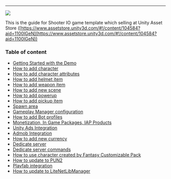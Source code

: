 * * *

![](https://cdn-images-1.medium.com/max/800/1*y9GWNOJQ4UhK7WweZE1lpw.png)

This is the guide for Shooter IO game template which selling at Unity Asset Store ([https://www.assetstore.unity3d.com/#!/content/104584?aid=1100lGeN](https://www.assetstore.unity3d.com/#!/content/104584?aid=1100lGeN))

### Table of content

*   [Getting Started with the Demo](pages/001-_Shooter-IO---getting-started-with-the-demo)
*   [How to add character](pages/002-_Shooter-IO---how-to-add-character)
*   [How to add character attributes](pages/003-_Shooter-IO---how-to-add-character-attributes)
*   [How to add helmet item](pages/004-_Shooter-IO---how-to-add-helmet-item)
*   [How to add weapon item](pages/005-_Shooter-IO---how-to-add-weapon-item)
*   [How to add new scene](pages/006-_Shooter-IO---How-to-add-new-scene)
*   [How to add powerup](pages/007-_Shooter-IO---how-to-add-powerup)
*   [How to add pickup item](pages/008-_Shooter-IO---how-to-add-pickup-item)
*   [Spawn area](pages/009-_Shooter-IO---spawn-area)
*   [Gameplay Manager configuration](pages/010-_Shooter-IO---gameplay-configuration)
*   [How to add Bot profiles](pages/011-_Shooter-IO---how-to-add-bot-profiles)
*   [Monetization, In Game Packages, IAP Products](pages/012-_Shooter-IO---Monetization--In-Game-Packages--IAP-Products)
*   [Unity Ads Integration](pages/103-unity-ads-integration.md)
*   [Admob Integration](pages/013-_How-to-integrate-Admob-to-Battle-IO---Shooter-IO---Bomber-I)
*   [How to add new currency](pages/014-_How-to-add-new-currency-for-BATTLE-IO--BOMBER-IO--SHOOTER-IO)
*   [Dedicate server](pages/015-_Shooter-IO---dedicate-server)
*   [Dedicate server commands](pages/016-_BATTLE-IO--BOMBER-IO--SHOOTER-IO---Dedication-Command-Line-Arguments)
*   [How to use character created by Fantasy Customizable Pack](pages/018-_Fantasy-Customizable-Pack---How-to-create-character-for-BATTLE-IO--BOMBER-IO--SHOOTER-IO)
*   [How to update to PUN2](pages/101-update-to-pun2.md)
*   [Playfab integration](pages/102-playfab-integration.md)
*   [How to update to LiteNetLibManager](pages/104-update-to-litenetlib.md)